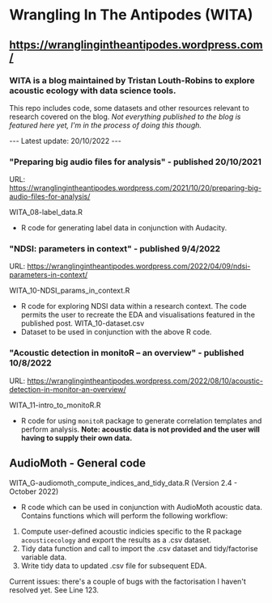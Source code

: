 # Wrangling In The Antipodes (WITA)
## https://wranglingintheantipodes.wordpress.com/

### WITA is a blog maintained by Tristan Louth-Robins to explore acoustic ecology with data science tools. 

This repo includes code, some datasets and other resources relevant to research covered on the blog. *Not everything published to the blog is featured here yet, I'm in the process of doing this though.* 

--- Latest update: 20/10/2022 --- 

### "Preparing big audio files for analysis" - published 20/10/2021
URL: https://wranglingintheantipodes.wordpress.com/2021/10/20/preparing-big-audio-files-for-analysis/

WITA_08-label_data.R 
- R code for generating label data in conjunction with Audacity.

### "NDSI: parameters in context" - published 9/4/2022
URL: https://wranglingintheantipodes.wordpress.com/2022/04/09/ndsi-parameters-in-context/

WITA_10-NDSI_params_in_context.R
- R code for exploring NDSI data within a research context. The code permits the user to recreate the EDA and visualisations featured in the published post.
WITA_10-dataset.csv
- Dataset to be used in conjunction with the above R code.

### "Acoustic detection in monitoR – an overview" - published 10/8/2022
URL: https://wranglingintheantipodes.wordpress.com/2022/08/10/acoustic-detection-in-monitor-an-overview/

WITA_11-intro_to_monitoR.R
- R code for using `monitoR` package to generate correlation templates and perform analysis. **Note: acoustic data is not provided and the user will having to supply their own data.**

## AudioMoth - General code

WITA_G-audiomoth_compute_indices_and_tidy_data.R (Version 2.4 - October 2022)
- R code which can be used in conjunction with AudioMoth acoustic data. Contains functions which will perform the following workflow:
1) Compute user-defined acoustic indicies specific to the R package `acousticecology` and export the results as a .csv dataset.
2) Tidy data function and call to import the .csv dataset and tidy/factorise variable data.
3) Write tidy data to updated .csv file for subsequent EDA.

Current issues: there's a couple of bugs with the factorisation I haven't resolved yet. See Line 123. 


